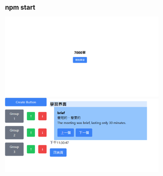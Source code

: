 npm start
-------------------
<img src="https://raw.githubusercontent.com/g5g5k6/myfirst-front/refs/heads/main/public/image/homepage.png" width="800">
<img src="https://raw.githubusercontent.com/g5g5k6/myfirst-front/refs/heads/main/public/image/studypage.png" width="800">




